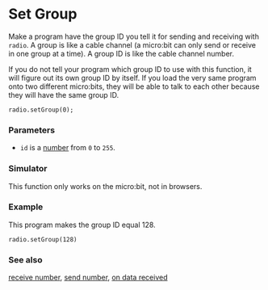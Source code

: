 # Set Group

Make a program have the group ID you tell it for sending and receiving
with ``radio``.  A group is like a cable channel (a micro:bit can only
send or receive in one group at a time). A group ID is like the cable
channel number.

If you do not tell your program which group ID to use with this
function, it will figure out its own group ID by itself.  If you load
the very same program onto two different micro:bits, they will be able
to talk to each other because they will have the same group ID.

```sig
radio.setGroup(0);
```

### Parameters

* ``id`` is a [number](/reference/types/number) from ``0`` to ``255``.

### Simulator

This function only works on the micro:bit, not in browsers.

### Example

This program makes the group ID equal 128.

```blocks
radio.setGroup(128)
```

### See also

[receive number](/reference/radio/receive-number), [send number](/reference/radio/send-number), [on data received](/reference/radio/on-data-received)

